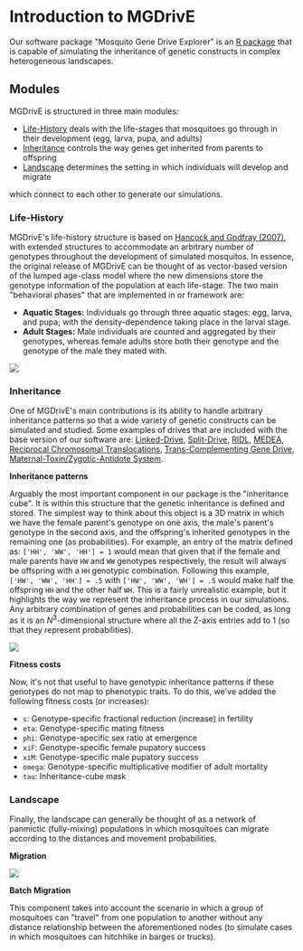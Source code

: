 # Introduction to MGDrivE

Our software package "Mosquito Gene Drive Explorer" is an [R package](https://cran.r-project.org/web/packages/MGDrivE/index.html) that is capable of simulating the inheritance of genetic constructs in complex heterogeneous landscapes.
## Modules

MGDrivE is structured in three main modules:

* [Life-History](#life-history) deals with the life-stages that mosquitoes go through in their development (egg, larva, pupa, and adults)
* [Inheritance](#inheritance) controls the way genes get inherited from parents to offspring
* [Landscape](#landscape) determines the setting in which individuals will develop and migrate

which connect to each other to generate our simulations.

### Life-History

MGDrivE's life-history structure is based on [Hancock and Godfray (2007)](https://malariajournal.biomedcentral.com/articles/10.1186/1475-2875-6-98), with extended structures to accommodate an arbitrary number of genotypes throughout the development of simulated mosquitos. In essence, the original release of MGDrivE can be thought of as vector-based version of the lumped age-class model where the new dimensions store the genotype information of the population at each life-stage. The two main "behavioral phases" that are implemented in or framework are:

* **Aquatic Stages:** Individuals go through three aquatic stages: egg, larva, and pupa; with the density-dependence taking place in the larval stage.
* **Adult Stages:** Male individuals are counted and aggregated by their genotypes, whereas female adults store both their genotype and the genotype of the male they mated with.


![](https://besjournals.onlinelibrary.wiley.com/cms/asset/b5aa706c-4c3f-462b-aed4-a107a6494554/mee313318-fig-0002-m.jpg)


### Inheritance

One of MGDrivE's main contributions is its ability to handle arbitrary inheritance patterns so that a wide variety of genetic constructs can be simulated and studied. Some examples of drives that are included with the base version of our software are: [Linked-Drive](https://github.com/MarshallLab/MGDrivE/blob/master/MGDrivE/R/Cube-CRISPR2MF.R), [Split-Drive](https://github.com/MarshallLab/MGDrivE/blob/master/MGDrivE/R/Cube-SplitDrive.R), [RIDL](https://github.com/MarshallLab/MGDrivE/blob/master/MGDrivE/R/Cube-RIDL.R), [MEDEA](https://github.com/MarshallLab/MGDrivE/blob/master/MGDrivE/R/Cube-MEDEA.R), [Reciprocal Chromosomal Translocations](https://github.com/MarshallLab/MGDrivE/blob/master/MGDrivE/R/Cube-RecTrans.R), [Trans-Complementing Gene Drive](https://github.com/MarshallLab/MGDrivE/blob/master/MGDrivE/R/Cube-tGD.R), [Maternal-Toxin/Zygotic-Antidote System](https://github.com/MarshallLab/MGDrivE/blob/master/MGDrivE/R/Cube-1LocusTA.R).


**Inheritance patterns**

Arguably the most important component in our package is the "inheritance cube". It is within this structure that the genetic inheritance is defined and stored. The simplest way to think about this object is a 3D matrix in which we have the female parent's genotype on one axis, the male's parent's genotype in the second axis, and the offspring's inherited genotypes in the remaining one (as probabilities). For example, an entry of the matrix defined as: `['HH', 'WW', 'HH'] = 1` would mean that given that if the female and male parents have `HW` and `WW` genotypes respectively, the result will always be offspring with a `HH` genotypic combination. Following this example, `['HW', 'WW', 'HH'] = .5` with `['HW', 'WW', 'WH'] = .5` would make half the offspring `HH` and the other half `WH`. This is a fairly unrealistic example, but it highlights the way we represent the inheritance process in our simulations. Any arbitrary combination of genes and probabilities can be coded, as long as it is an $N^3$-dimensional structure where all the Z-axis entries add to 1 (so that they represent probabilities).

![](https://marshalllab.github.io/MGDrivE/images/crispr.jpg)


**Fitness costs**

Now, it's not that useful to have genotypic inheritance patterns if these genotypes do not map to phenotypic traits. To do this, we've added the following fitness costs (or increases):

* `s`: Genotype-specific fractional reduction (increase) in fertility
* `eta`: Genotype-specific mating fitness
* `phi`: Genotype-specific sex ratio at emergence
* `xiF`: Genotype-specific female pupatory success
* `xiM`: Genotype-specific male pupatory success
* `omega`: Genotype-specific multiplicative modifier of adult mortality
* `tau`: Inheritance-cube mask


### Landscape

Finally, the landscape can generally be thought of as a network of panmictic (fully-mixing) populations in which mosquitoes can migrate according to the distances and movement probabilities.

**Migration**


![](https://besjournals.onlinelibrary.wiley.com/cms/asset/d6bd6851-bb6e-492d-a0d8-d6e8a2e71973/mee313318-fig-0003-m.jpg)


**Batch Migration**

This component takes into account the scenario in which a group of mosquitoes can "travel" from one population to another without any distance relationship between the aforementioned nodes (to simulate cases in which mosquitoes can hitchhike in barges or trucks).